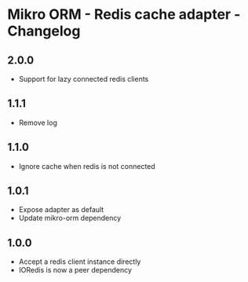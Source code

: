 # Mikro ORM - Redis cache adapter - Changelog

## 2.0.0

- Support for lazy connected redis clients

## 1.1.1

- Remove log

## 1.1.0

- Ignore cache when redis is not connected

## 1.0.1

- Expose adapter as default
- Update mikro-orm dependency

## 1.0.0

- Accept a redis client instance directly
- IORedis is now a peer dependency
